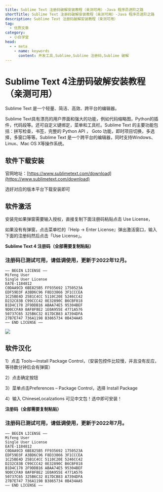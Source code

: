 ```yaml
---
title: Sublime Text 注册码破解安装教程（亲测可用）-Java 程序员进阶之路
shortTitle: Sublime Text 注册码破解安装教程（亲测可用）-Java 程序员进阶之路
description: Sublime Text 注册码破解安装教程（亲测可用）
tag:
  - 优质文章
category:
  - 小白学堂
head:
  - - meta
    - name: keywords
      content: 开发工具,Sublime,Sublime 注册码,Sublime 破解
---
```



# Sublime Text 4注册码破解安装教程（亲测可用）

Sublime Text 是一个轻量、简洁、高效、跨平台的编辑器。

Sublime Text具有漂亮的用户界面和强大的功能，例如代码缩略图，Python的插件，代码段等。还可自定义键绑定，菜单和工具栏。Sublime Text 的主要功能包括：拼写检查，书签，完整的 Python API ， Goto 功能，即时项目切换，多选择，多窗口等等。Sublime Text 是一个跨平台的编辑器，同时支持Windows、Linux、Mac OS X等操作系统。

## 软件下载安装

官网地址：[https://www.sublimetext.com/download](https://www.sublimetext.com/download)

选好对应的版本平台下载安装即可

## 软件激活

安装完如果弹窗需要输入授权，直接复制下面注册码粘贴点击 Use License，

如果没有有弹窗，点击菜单栏的『Help -> Enter License』弹出激活窗口，输入下面的注册码然后点击「Use License」。

**Sublime Text 4 注册码（全部需要复制粘贴）**

### 注册码已测试可用，请低调使用，更新于2022年12月。

```
—– BEGIN LICENSE —–
Mifeng User
Single User License
EA7E-1184812
C0DAA9CD 6BE825B5 FF935692 1750523A
EDF59D3F A3BD6C96 F8D33866 3F1CCCEA
1C25BE4D 25B1C4CC 5110C20E 5246CC42
D232C83B C99CCC42 0E32890C B6CBF018
B1D4C178 2F9DDB16 ABAA74E5 95304BEF
9D0CCFA9 8AF8F8E2 1E0A955E 4771A576
50737C65 325B6C32 817DCB83 A7394DFA
27B7E747 736A1198 B3865734 0B434AA5
—— END LICENSE ——
```

![](https://www.ahhhhfs.com/wp-content/uploads/2021/09/1630993608-f8f561fa74ff4c7.webp)



## 软件汉化

1）点击 Tools—Install Package Control，（安装包控件比较慢，并且没有反应，等待数分钟后会有弹窗）

2）点击确定按钮

3）菜单点击Preferences – Package Control，选择 Install Package

4）输入 ChineseLocalzations 可见中文包！选中即可安装！


**注册码（全部需要复制粘贴）**

### 注册码已测试可用，请低调使用，更新于2022年7月。

```
—– BEGIN LICENSE —–
Mifeng User
Single User License
EA7E-1184812
C0DAA9CD 6BE825B5 FF935692 1750523A
EDF59D3F A3BD6C96 F8D33866 3F1CCCEA
1C25BE4D 25B1C4CC 5110C20E 5246CC42
D232C83B C99CCC42 0E32890C B6CBF018
B1D4C178 2F9DDB16 ABAA74E5 95304BEF
9D0CCFA9 8AF8F8E2 1E0A955E 4771A576
50737C65 325B6C32 817DCB83 A7394DFA
27B7E747 736A1198 B3865734 0B434AA5
—— END LICENSE ——
```
